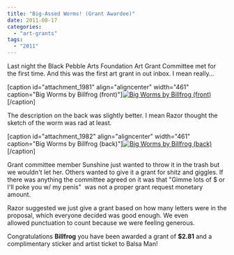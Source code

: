 ```yaml
---
title: "Big-Assed Worms! (Grant Awardee)"
date: 2011-08-17
categories: 
  - "art-grants"
tags: 
  - "2011"
---
```


Last night the Black Pebble Arts Foundation Art Grant Committee met for the first time. And this was the first art grant in out inbox. I mean really…

\[caption id="attachment\_1981" align="aligncenter" width="461" caption="Big Worms by Billfrog (front)"\][![Big Worms by Billfrog (front)](/images/CCI00004.jpg "Big Worms by Billfrog (front)")](http://balsaman.org/wp-content/uploads/2011/08/CCI00004.jpg)\[/caption\]

The description on the back was slightly better. I mean Razor thought the sketch of the worm was rad at least.

\[caption id="attachment\_1982" align="aligncenter" width="461" caption="Big Worms by Billfrog (back)"\][![Big Worms by Billfrog (back)](/images/CCI00005.jpg "Big Worms by Billfrog (back)")](http://balsaman.org/wp-content/uploads/2011/08/CCI00005.jpg)\[/caption\]

Grant committee member Sunshine just wanted to throw it in the trash but we wouldn't let her. Others wanted to give it a grant for shitz and giggles. If there was anything the committee agreed on it was that "Gimme lots of $ or I'll poke you w/ my penis"  was not a proper grant request monetary amount.

Razor suggested we just give a grant based on how many letters were in the proposal, which everyone decided was good enough. We even allowed punctuation to count because we were feeling generous.

Congratulations **Billfrog** you have been awarded a grant of **$2.81** and a complimentary sticker and artist ticket to Balsa Man!
